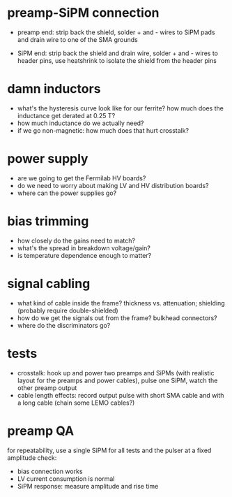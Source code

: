 # preamp-SiPM connection
* preamp end: strip back the shield, solder + and - wires to SiPM pads and drain wire to one of the SMA grounds

* SiPM end: strip back the shield and drain wire, solder + and - wires to header pins, 
use heatshrink to isolate the shield from the header pins

# damn inductors
* what's the hysteresis curve look like for our ferrite? how much does the inductance get derated at 0.25 T?
* how much inductance do we actually need?
* if we go non-magnetic: how much does that hurt crosstalk?

# power supply
* are we going to get the Fermilab HV boards?
* do we need to worry about making LV and HV distribution boards?
* where can the power supplies go?

# bias trimming
* how closely do the gains need to match?
* what's the spread in breakdown voltage/gain?
* is temperature dependence enough to matter?

# signal cabling
* what kind of cable inside the frame? thickness vs. attenuation; shielding (probably require double-shielded)
* how do we get the signals out from the frame? bulkhead connectors?
* where do the discriminators go?

# tests
* crosstalk: hook up and power two preamps and SiPMs (with realistic layout for the preamps and power cables), 
pulse one SiPM, watch the other preamp output
* cable length effects: record output pulse with short SMA cable and with a long cable (chain some LEMO cables?)

# preamp QA

for repeatability, use a single SiPM for all tests and the pulser at a fixed amplitude
check:

* bias connection works
* LV current consumption is normal
* SiPM response: measure amplitude and rise time
